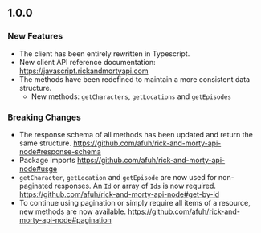 ## 1.0.0 

### New Features
- The client has been entirely rewritten in Typescript. 
- New client API reference documentation: https://javascript.rickandmortyapi.com
- The methods have been redefined to maintain a more consistent data structure.
  - New methods: `getCharacters`, `getLocations` and `getEpisodes`

### Breaking Changes
- The response schema of all methods has been updated and return the same structure. https://github.com/afuh/rick-and-morty-api-node#response-schema
- Package imports https://github.com/afuh/rick-and-morty-api-node#usge
- `getCharacter`, `getLocation` and `getEpisode` are now used for non-paginated responses. An `Id` or array of `Ids` is now required. https://github.com/afuh/rick-and-morty-api-node#get-by-id 
- To continue using pagination or simply require all items of a resource, new methods are now available. https://github.com/afuh/rick-and-morty-api-node#pagination